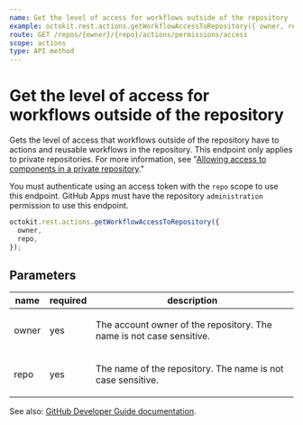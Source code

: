 ```yaml
---
name: Get the level of access for workflows outside of the repository
example: octokit.rest.actions.getWorkflowAccessToRepository({ owner, repo })
route: GET /repos/{owner}/{repo}/actions/permissions/access
scope: actions
type: API method
---
```


# Get the level of access for workflows outside of the repository

Gets the level of access that workflows outside of the repository have to actions and reusable workflows in the repository.
This endpoint only applies to private repositories.
For more information, see "[Allowing access to components in a private repository](https://docs.github.com/repositories/managing-your-repositorys-settings-and-features/enabling-features-for-your-repository/managing-github-actions-settings-for-a-repository#allowing-access-to-components-in-a-private-repository)."

You must authenticate using an access token with the `repo` scope to use this endpoint. GitHub Apps must have the
repository `administration` permission to use this endpoint.

```js
octokit.rest.actions.getWorkflowAccessToRepository({
  owner,
  repo,
});
```

## Parameters

<table>
  <thead>
    <tr>
      <th>name</th>
      <th>required</th>
      <th>description</th>
    </tr>
  </thead>
  <tbody>
    <tr><td>owner</td><td>yes</td><td>

The account owner of the repository. The name is not case sensitive.

</td></tr>
<tr><td>repo</td><td>yes</td><td>

The name of the repository. The name is not case sensitive.

</td></tr>
  </tbody>
</table>

See also: [GitHub Developer Guide documentation](https://docs.github.com/rest/reference/actions#get-workflow-access-level-to-a-repository).
